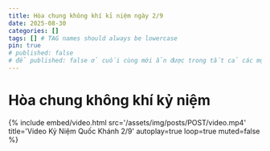 ```yaml
---
title: Hòa chung không khí kỉ niệm ngày 2/9
date: 2025-08-30
categories: []
tags: [] # TAG names should always be lowercase
pin: true
# published: false
# để published: false ở cuối cùng mới ẩn được trong tất cả các mục
---
```


# Hòa chung không khí kỷ niệm
{%
  include embed/video.html
  src='/assets/img/posts/POST/video.mp4'
  title='Video Kỷ Niệm Quốc Khánh 2/9'
  autoplay=true
  loop=true
  muted=false
%}

